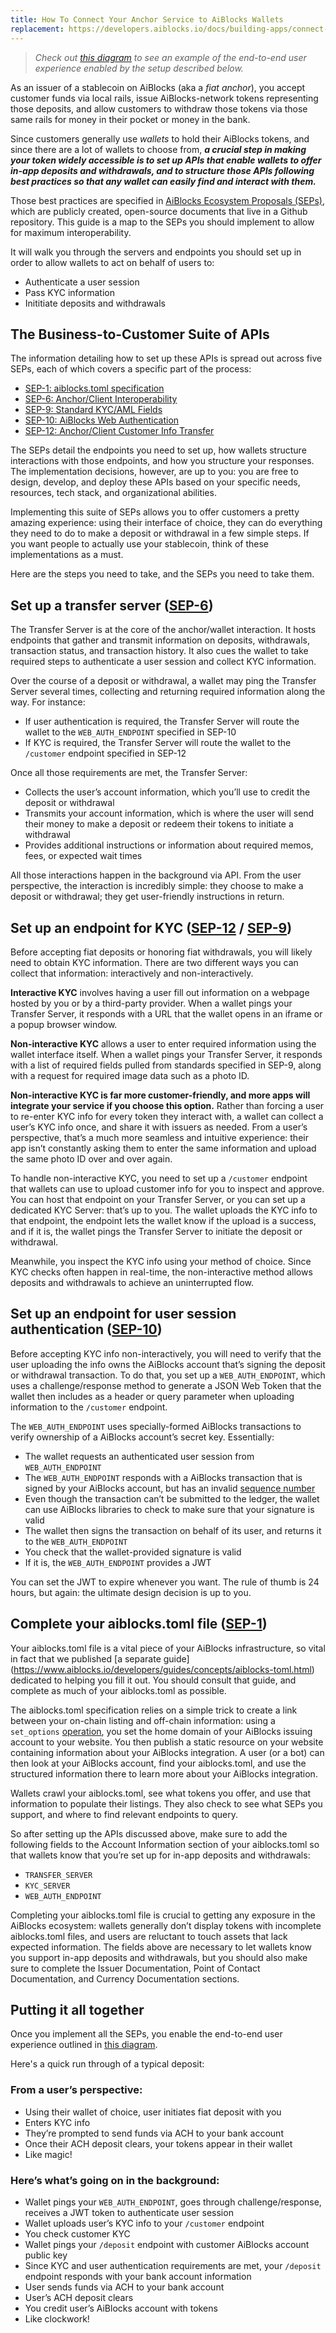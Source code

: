 ```yaml
---
title: How To Connect Your Anchor Service to AiBlocks Wallets
replacement: https://developers.aiblocks.io/docs/building-apps/connect-to-anchors/
---
```

> *Check out [this diagram](https://diagrams.aiblocks.io/cross-border-payments/) to see an example of the end-to-end user experience enabled by the setup described below.*

As an issuer of a stablecoin on AiBlocks (aka a *fiat anchor*), you accept customer funds via local rails, issue AiBlocks-network tokens representing those deposits, and allow customers to withdraw those tokens via those same rails for money in their pocket or money in the bank.  

Since customers generally use *wallets* to hold their AiBlocks tokens, and since there are a lot of wallets to choose from, _**a crucial step in making your token widely accessible is to set up APIs that enable wallets to offer in-app deposits and withdrawals, and to structure those APIs following best practices so that any wallet can easily find and interact with them.**_        

Those best practices are specified in [AiBlocks Ecosystem Proposals (SEPs)](https://github.com/aiblocks/aiblocks-protocol/blob/master/ecosystem), which are publicly created, open-source documents that live in a Github repository.  This guide is a map to the SEPs you should implement to allow for maximum interoperability.    

It will walk you through the servers and endpoints you should set up in order to allow wallets to act on behalf of users to:

* Authenticate a user session
* Pass KYC information
* Inititiate deposits and withdrawals

## The Business-to-Customer Suite of APIs

The information detailing how to set up these APIs is spread out across five SEPs, each of which covers a specific part of the process:  

* [SEP-1: aiblocks.toml specification](https://github.com/aiblocks/aiblocks-protocol/blob/master/ecosystem/sep-0001.md)
* [SEP-6: Anchor/Client Interoperability](https://github.com/aiblocks/aiblocks-protocol/blob/master/ecosystem/sep-0006.md)
* [SEP-9: Standard KYC/AML Fields](https://github.com/aiblocks/aiblocks-protocol/blob/master/ecosystem/sep-0009.md)
* [SEP-10: AiBlocks Web Authentication](https://github.com/aiblocks/aiblocks-protocol/blob/master/ecosystem/sep-0010.md)
* [SEP-12: Anchor/Client Customer Info Transfer](https://github.com/aiblocks/aiblocks-protocol/blob/master/ecosystem/sep-0012.md)

The SEPs detail the endpoints you need to set up, how wallets structure interactions with those endpoints, and how you structure your responses.  The implementation decisions, however, are up to you: you are free to design, develop, and deploy these APIs based on your specific needs, resources, tech stack, and organizational abilities.

Implementing this suite of SEPs allows you to offer customers a pretty amazing experience: using their interface of choice, they can do everything they need to do to make a deposit or withdrawal in a few simple steps.  If you want people to actually use your stablecoin, think of these implementations as a must.

Here are the steps you need to take, and the SEPs you need to take them.

## Set up a transfer server ([SEP-6](https://github.com/aiblocks/aiblocks-protocol/blob/master/ecosystem/sep-0006.md))

The Transfer Server is at the core of the anchor/wallet interaction.  It hosts endpoints that gather and transmit information on deposits, withdrawals, transaction status, and transaction history.  It also cues the wallet to take required steps to authenticate a user session and collect KYC information.  

Over the course of a deposit or withdrawal, a wallet may ping the Transfer Server several times, collecting and returning required information along the way.  For instance:

* If user authentication is required, the Transfer Server will route the wallet to the `WEB_AUTH_ENDPOINT` specified in SEP-10
* If KYC is required, the Transfer Server will route the wallet to the `/customer` endpoint specified in SEP-12

Once all those requirements are met, the Transfer Server:

* Collects the user’s account information, which you’ll use to credit the deposit or withdrawal
* Transmits your account information, which is where the user will send their money to make a deposit or redeem their tokens to initiate a withdrawal
* Provides additional instructions or information about required memos, fees, or expected wait times

All those interactions happen in the background via API.  From the user perspective, the interaction is incredibly simple: they choose to make a deposit or withdrawal; they get user-friendly instructions in return.  

## Set up an endpoint for KYC ([SEP-12](https://github.com/aiblocks/aiblocks-protocol/blob/master/ecosystem/sep-0012.md) / [SEP-9](https://github.com/aiblocks/aiblocks-protocol/blob/master/ecosystem/sep-0009.md))

Before accepting fiat deposits or honoring fiat withdrawals, you will likely need to obtain KYC information.  There are two different ways you can collect that information: interactively and non-interactively.

**Interactive KYC** involves having a user fill out information on a webpage hosted by you or by a third-party provider.  When a wallet pings your Transfer Server, it responds with a URL that the wallet opens in an iframe or a popup browser window.

**Non-interactive KYC** allows a user to enter required information using the wallet interface itself.  When a wallet pings your Transfer Server, it responds with a list of required fields pulled from standards specified in SEP-9, along with a request for required image data such as a photo ID.  

**Non-interactive KYC is far more customer-friendly, and more apps will integrate your service if you choose this option.**  Rather than forcing a user to re-enter KYC info for every token they interact with, a wallet can collect a user’s KYC info once, and share it with issuers as needed.  From a user’s perspective, that’s a much more seamless and intuitive experience: their app isn’t constantly asking them to enter the same information and upload the same photo ID over and over again.    

To handle non-interactive KYC, you need to set up a `/customer` endpoint that wallets can use to upload customer info for you to inspect and approve.  You can host that endpoint on your Transfer Server, or you can set up a dedicated KYC Server: that’s up to you.  The wallet uploads the KYC info to that endpoint, the endpoint lets the wallet know if the upload is a success, and if it is, the wallet pings the Transfer Server to initiate the deposit or withdrawal.   

Meanwhile, you inspect the KYC info using your method of choice.  Since KYC checks often happen in real-time, the non-interactive method allows deposits and withdrawals to achieve an uninterrupted flow.

## Set up an endpoint for user session authentication ([SEP-10](https://github.com/aiblocks/aiblocks-protocol/blob/master/ecosystem/sep-0010.md))

Before accepting KYC info non-interactively, you will need to verify that the user uploading the info owns the AiBlocks account that’s signing the deposit or withdrawal transaction.  To do that, you set up a `WEB_AUTH_ENDPOINT`, which uses a challenge/response method to generate a JSON Web Token that the wallet then includes as a header or query parameter when uploading information to the `/customer` endpoint.

The `WEB_AUTH_ENDPOINT` uses specially-formed AiBlocks transactions to verify ownership of a AiBlocks account’s secret key.  Essentially:

* The wallet requests an authenticated user session from `WEB_AUTH_ENDPOINT`
* The `WEB_AUTH_ENDPOINT` responds with a AiBlocks transaction that is signed by your AiBlocks account, but has an invalid [sequence number](https://www.aiblocks.io/developers/guides/concepts/transactions.html#sequence-number)
* Even though the transaction can’t be submitted to the ledger, the wallet can use AiBlocks libraries to check to make sure that your signature is valid
* The wallet then signs the transaction on behalf of its user, and returns it to the `WEB_AUTH_ENDPOINT`
* You check that the wallet-provided signature is valid
* If it is, the `WEB_AUTH_ENDPOINT` provides a JWT
      
You can set the JWT to expire whenever you want.  The rule of thumb is 24 hours, but again: the ultimate design decision is up to you.

## Complete your aiblocks.toml file ([SEP-1](https://github.com/aiblocks/aiblocks-protocol/blob/master/ecosystem/sep-0001.md))

Your aiblocks.toml file is a vital piece of your AiBlocks infrastructure, so vital in fact that we published [a separate guide]
(https://www.aiblocks.io/developers/guides/concepts/aiblocks-toml.html) dedicated to helping you fill it out.  You should consult that guide, and complete as much of your aiblocks.toml as possible.  

The aiblocks.toml specification relies on a simple trick to create a link between your on-chain listing and off-chain information: using a `set_options` [operation](https://www.aiblocks.io/developers/guides/concepts/list-of-operations.html#set-options), you set the home domain of your AiBlocks issuing account to your website.  You then publish a static resource on your website containing information about your AiBlocks integration.  A user (or a bot) can then look at your AiBlocks account, find your aiblocks.toml, and use the structured information there to learn more about your AiBlocks integration.

Wallets crawl your aiblocks.toml, see what tokens you offer, and use that information to populate their listings.  They also check to see what SEPs you support, and where to find relevant endpoints to query.

So after setting up the APIs discussed above, make sure to add the following fields to the Account Information section of your aiblocks.toml so that wallets know that you’re set up for in-app deposits and withdrawals:    
* `TRANSFER_SERVER`
* `KYC_SERVER`
* `WEB_AUTH_ENDPOINT`

Completing your aiblocks.toml file is crucial to getting any exposure in the AiBlocks ecosystem: wallets generally don’t display tokens with incomplete aiblocks.toml files, and users are reluctant to touch assets that lack expected information.  The fields above are necessary to let wallets know you support in-app deposits and withdrawals, but you should also make sure to complete the Issuer Documentation, Point of Contact Documentation, and Currency Documentation sections.

## Putting it all together
Once you implement all the SEPs, you enable the end-to-end user experience outlined in [this diagram](https://diagrams.aiblocks.io/cross-border-payments/). 

Here's a quick run through of a typical deposit:

### From a user’s perspective:
* Using their wallet of choice, user initiates fiat deposit with you
* Enters KYC info
* They’re prompted to send funds via ACH to your bank account
* Once their ACH deposit clears, your tokens appear in their wallet
* Like magic!

### Here’s what’s going on in the background:
* Wallet pings your `WEB_AUTH_ENDPOINT`, goes through challenge/response, receives a JWT token to authenticate user session
* Wallet uploads user’s KYC info to your `/customer` endpoint
* You check customer KYC 
* Wallet pings your `/deposit` endpoint with customer AiBlocks account public key
* Since KYC and user authentication requirements are met, your `/deposit` endpoint responds with your bank account information
* User sends funds via ACH to your bank account
* User’s ACH deposit clears
* You credit user’s AiBlocks account with tokens
* Like clockwork!
